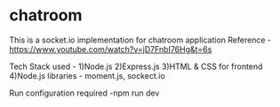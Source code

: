 # chatroom
This is a socket.io implementation for chatroom application
Reference - https://www.youtube.com/watch?v=jD7FnbI76Hg&t=6s

Tech Stack used - 
1)Node.js
2)Express.js
3)HTML & CSS for frontend
4)Node.js libraries - moment.js, sockect.io

Run configuration required
-npm run dev

